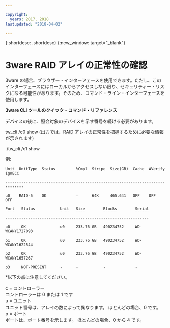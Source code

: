 ```yaml
---

copyright:
  years: 2017, 2018
lastupdated: "2018-04-02"

---
```


{:shortdesc: .shortdesc}
{:new_window: target="_blank"}

# 3ware RAID アレイの正常性の確認

3ware の場合、ブラウザー・インターフェースを使用できます。ただし、このインターフェースにはローカルからアクセスしない限り、セキュリティー・リスクになる可能性があります。そのため、コマンド・ライン・インターフェースを使用します。

<!--You can download the 3ware CLI utilities the software Library, located in the bottom of Customer Portal.  Please check http://downloads.service.softlayer.com for the latest version (VPN access required to access the downloads page). -->

**3ware CLI ツールのクイック・コマンド・リファレンス**

デバイスの後に、照会対象のデバイスを示す番号を続ける必要があります。

tw_cli /c0 show (出力では、RAID アレイの正常性を把握するために必要な情報が示されます)

./tw_cli /c1 show

例:

    Unit  UnitType  Status         %Cmpl  Stripe  Size(GB)  Cache  AVerify  IgnECC

    ------------------------------------------------------------------------------

    u0    RAID-5    OK             -      64K     465.641   OFF    OFF      OFF    

    Port   Status           Unit   Size        Blocks        Serial

    ---------------------------------------------------------------

    p0     OK               u0     233.76 GB   490234752     WD-WCANY1727093

    p1     OK               u0     233.76 GB   490234752     WD-WCANY1622544

    p2     OK               u0     233.76 GB   490234752     WD-WCANY1657267

    p3     NOT-PRESENT      -      -           -             -

*以下の点に注意してください。

c = コントローラー<br/>
コントローラーは 0 または 1 です<br/>
u = ユニット<br/>
ユニット番号は、アレイの数によって異なります。 ほとんどの場合、0 です。<br/>
p = ポート<br/>
ポートは、ポート番号を示します。 ほとんどの場合、0 から 4 です。
